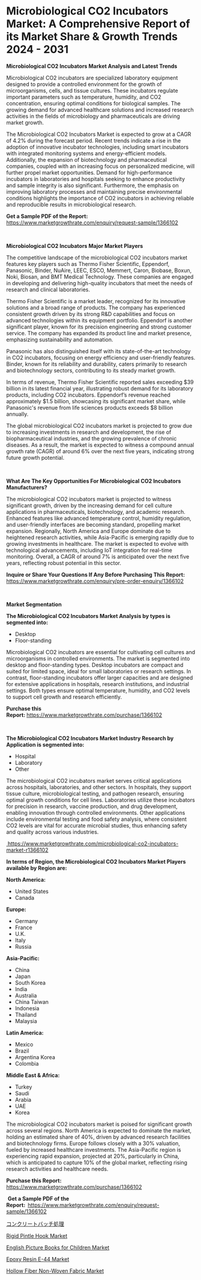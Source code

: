 <p><h1>Microbiological CO2 Incubators Market: A Comprehensive Report of its Market Share & Growth Trends 2024 - 2031</h1></p><p><strong>Microbiological CO2 Incubators Market Analysis and Latest Trends</strong></p>
<p><p>Microbiological CO2 incubators are specialized laboratory equipment designed to provide a controlled environment for the growth of microorganisms, cells, and tissue cultures. These incubators regulate important parameters such as temperature, humidity, and CO2 concentration, ensuring optimal conditions for biological samples. The growing demand for advanced healthcare solutions and increased research activities in the fields of microbiology and pharmaceuticals are driving market growth.</p><p>The Microbiological CO2 Incubators Market is expected to grow at a CAGR of 4.2% during the forecast period. Recent trends indicate a rise in the adoption of innovative incubator technologies, including smart incubators with integrated monitoring systems and energy-efficient models. Additionally, the expansion of biotechnology and pharmaceutical companies, coupled with an increasing focus on personalized medicine, will further propel market opportunities. Demand for high-performance incubators in laboratories and hospitals seeking to enhance productivity and sample integrity is also significant. Furthermore, the emphasis on improving laboratory processes and maintaining precise environmental conditions highlights the importance of CO2 incubators in achieving reliable and reproducible results in microbiological research.</p></p>
<p><strong>Get a Sample PDF of the Report:&nbsp;</strong> <a href="https://www.marketgrowthrate.com/enquiry/request-sample/1366102">https://www.marketgrowthrate.com/enquiry/request-sample/1366102</a></p>
<p>&nbsp;</p>
<p><strong>Microbiological CO2 Incubators Major Market Players</strong></p>
<p><p>The competitive landscape of the microbiological CO2 incubators market features key players such as Thermo Fisher Scientific, Eppendorf, Panasonic, Binder, NuAire, LEEC, ESCO, Memmert, Caron, Biobase, Boxun, Noki, Biosan, and BMT Medical Technology. These companies are engaged in developing and delivering high-quality incubators that meet the needs of research and clinical laboratories.</p><p>Thermo Fisher Scientific is a market leader, recognized for its innovative solutions and a broad range of products. The company has experienced consistent growth driven by its strong R&D capabilities and focus on advanced technologies within its equipment portfolio. Eppendorf is another significant player, known for its precision engineering and strong customer service. The company has expanded its product line and market presence, emphasizing sustainability and automation.</p><p>Panasonic has also distinguished itself with its state-of-the-art technology in CO2 incubators, focusing on energy efficiency and user-friendly features. Binder, known for its reliability and durability, caters primarily to research and biotechnology sectors, contributing to its steady market growth. </p><p>In terms of revenue, Thermo Fisher Scientific reported sales exceeding $39 billion in its latest financial year, illustrating robust demand for its laboratory products, including CO2 incubators. Eppendorf’s revenue reached approximately $1.5 billion, showcasing its significant market share, while Panasonic's revenue from life sciences products exceeds $8 billion annually.</p><p>The global microbiological CO2 incubators market is projected to grow due to increasing investments in research and development, the rise of biopharmaceutical industries, and the growing prevalence of chronic diseases. As a result, the market is expected to witness a compound annual growth rate (CAGR) of around 6% over the next five years, indicating strong future growth potential.</p></p>
<p>&nbsp;</p>
<p><strong>What Are The Key Opportunities For Microbiological CO2 Incubators Manufacturers?</strong></p>
<p><p>The microbiological CO2 incubators market is projected to witness significant growth, driven by the increasing demand for cell culture applications in pharmaceuticals, biotechnology, and academic research. Enhanced features like advanced temperature control, humidity regulation, and user-friendly interfaces are becoming standard, propelling market expansion. Regionally, North America and Europe dominate due to heightened research activities, while Asia-Pacific is emerging rapidly due to growing investments in healthcare. The market is expected to evolve with technological advancements, including IoT integration for real-time monitoring. Overall, a CAGR of around 7% is anticipated over the next five years, reflecting robust potential in this sector.</p></p>
<p><strong>Inquire or Share Your Questions If Any Before Purchasing This Report:</strong> <a href="https://www.marketgrowthrate.com/enquiry/pre-order-enquiry/1366102">https://www.marketgrowthrate.com/enquiry/pre-order-enquiry/1366102</a></p>
<p>&nbsp;</p>
<p><strong>Market Segmentation</strong></p>
<p><strong>The Microbiological CO2 Incubators Market Analysis by types is segmented into:</strong></p>
<p><ul><li>Desktop</li><li>Floor-standing</li></ul></p>
<p><p>Microbiological CO2 incubators are essential for cultivating cell cultures and microorganisms in controlled environments. The market is segmented into desktop and floor-standing types. Desktop incubators are compact and suited for limited space, ideal for small laboratories or research settings. In contrast, floor-standing incubators offer larger capacities and are designed for extensive applications in hospitals, research institutions, and industrial settings. Both types ensure optimal temperature, humidity, and CO2 levels to support cell growth and research efficiently.</p></p>
<p><strong>Purchase this Report:&nbsp;</strong><a href="https://www.marketgrowthrate.com/purchase/1366102">https://www.marketgrowthrate.com/purchase/1366102</a></p>
<p>&nbsp;</p>
<p><strong>The Microbiological CO2 Incubators Market Industry Research by Application is segmented into:</strong></p>
<p><ul><li>Hospital</li><li>Laboratory</li><li>Other</li></ul></p>
<p><p>The microbiological CO2 incubators market serves critical applications across hospitals, laboratories, and other sectors. In hospitals, they support tissue culture, microbiological testing, and pathogen research, ensuring optimal growth conditions for cell lines. Laboratories utilize these incubators for precision in research, vaccine production, and drug development, enabling innovation through controlled environments. Other applications include environmental testing and food safety analysis, where consistent CO2 levels are vital for accurate microbial studies, thus enhancing safety and quality across various industries.</p></p>
<p><a href="https://www.marketgrowthrate.com/microbiological-co2-incubators-market-r1366102">&nbsp;https://www.marketgrowthrate.com/microbiological-co2-incubators-market-r1366102</a></p>
<p><strong>In terms of Region, the Microbiological CO2 Incubators Market Players available by Region are:</strong></p>
<p>
    <p> <strong> North America: </strong>
        <ul>
            <li>United States</li>
            <li>Canada</li>
        </ul>
        </p> 
    <p> <strong> Europe: </strong>
        <ul>
            <li>Germany</li>
            <li>France</li>
            <li>U.K.</li>
            <li>Italy</li>
            <li>Russia</li>
        </ul>
        </p> 
    <p> <strong> Asia-Pacific: </strong>
        <ul>
            <li>China</li>
            <li>Japan</li>
            <li>South Korea</li>
            <li>India</li>
            <li>Australia</li>
            <li>China Taiwan</li>
            <li>Indonesia</li>
            <li>Thailand</li>
            <li>Malaysia</li>
        </ul>
        </p> 
    <p> <strong> Latin America: </strong>
        <ul>
            <li>Mexico</li>
            <li>Brazil</li>
            <li>Argentina Korea</li>
            <li>Colombia</li>
        </ul>
        </p> 
    <p> <strong> Middle East & Africa: </strong>
        <ul>
            <li>Turkey</li>
            <li>Saudi</li>
            <li>Arabia</li>
            <li>UAE</li>
            <li>Korea</li>
        </ul>
    </p>
    </p>
<p><p>The microbiological CO2 incubators market is poised for significant growth across several regions. North America is expected to dominate the market, holding an estimated share of 40%, driven by advanced research facilities and biotechnology firms. Europe follows closely with a 30% valuation, fueled by increased healthcare investments. The Asia-Pacific region is experiencing rapid expansion, projected at 20%, particularly in China, which is anticipated to capture 10% of the global market, reflecting rising research activities and healthcare needs.</p></p>
<p><strong>Purchase this Report: </strong><a href="https://www.marketgrowthrate.com/purchase/1366102">https://www.marketgrowthrate.com/purchase/1366102</a></p>
<p>&nbsp;<strong>Get a Sample PDF of the Report:&nbsp;&nbsp;</strong><a href="https://www.marketgrowthrate.com/enquiry/request-sample/1366102">https://www.marketgrowthrate.com/enquiry/request-sample/1366102</a></p>
<p><strong></strong></p>
<p><p><a href="https://medium.com/@daisyemmeline/%E6%9C%AA%E6%9D%A5%E3%81%AB%E5%82%99%E3%81%88%E3%82%8B-%E3%82%B0%E3%83%AD%E3%83%BC%E3%83%90%E3%83%AB%E3%82%B3%E3%83%B3%E3%82%AF%E3%83%AA%E3%83%BC%E3%83%88%E3%83%90%E3%83%83%E3%83%81%E3%83%B3%E3%82%B0%E5%B8%82%E5%A0%B4%E3%81%AB%E9%96%A2%E3%81%99%E3%82%8B%E6%88%A6%E7%95%A5%E7%9A%84%E6%B4%9E%E5%AF%9F-2024%E5%B9%B4-2031%E5%B9%B4-b10b2e537a5b?postPublishedType=repub">コンクリートバッチ処理</a></p><p><a href="https://medium.com/@willismills654/strategic-market-insights-navigating-the-global-rigid-pintle-hook-market-landscape-2024-2031-738fbea99509">Rigid Pintle Hook Market</a></p><p><a href="https://github.com/tamvrosiya/Market-Research-Report-List-6/blob/main/english-picture-books-for-children-market.md">English Picture Books for Children Market</a></p><p><a href="https://issuu.com/reportprime-2/docs/epoxy-resin-e-44-market-size-2030.p_9c74437ad86393">Epoxy Resin E-44 Market</a></p><p><a href="https://issuu.com/reportprime-2/docs/hollow-fiber-non-woven-fabric-marke_412e44192055fc">Hollow Fiber Non-Woven Fabric Market</a></p></p>
